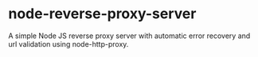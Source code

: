 # node-reverse-proxy-server

A simple Node JS reverse proxy server with automatic error recovery and url validation using node-http-proxy.
